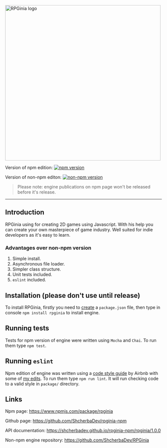 <img src="https://camo.githubusercontent.com/b529c1ef9225dae56457d17f7a3069d61036c921/68747470733a2f2f73686368657262616465762e6769746875622e696f2f696d616765732f525047696e69612532306c6f676f25323066756c6c2e706e67" alt="RPGinia logo" data-canonical-src="https://shcherbadev.github.io/images/RPGinia%20logo%20full.png" width="500">

Version of npm edition: [![npm version](https://badge.fury.io/js/rpginia.svg)](https://www.npmjs.com/package/rpginia)

Version of non-npm editon: [![non-npm version](https://badge.fury.io/gh/ShcherbaDev%2FRPGinia.svg)](https://github.com/ShcherbaDev/RPGinia)

> Please note: engine publications on npm page won't be released before it's release.

---

## Introduction
RPGinia using for creating 2D games using Javascript. With his help you can create your own masterpiece of game industry. Well suited for indie developers as it's easy to learn.

### Advantages over non-npm version
1. Simple install.
2. Asynchronous file loader.
3. Simpler class structure.
4. Unit tests included.
5. `eslint` included.

## Installation (please don't use until release)
To install RPGinia, firstly you need to [create](https://docs.npmjs.com/creating-a-package-json-file) a `package.json` file, then type in console `npm install rpginia` to install engine.

## Running tests
Tests for npm version of engine were written using `Mocha` and `Chai`. To run them type `npm test`.

## Running `eslint`
Npm edition of engine was written using a [code style guide](https://github.com/airbnb/javascript) by Airbnb with some of [my edits](https://github.com/ShcherbaDev/rpginia-npm/blob/dev/.eslintrc.json). To run them type `npm run lint`. It will run checking code to a valid style in `package/` directory.

## Links
Npm page: https://www.npmjs.com/package/rpginia

Github page: https://github.com/ShcherbaDev/rpginia-npm

API documentation: https://shcherbadev.github.io/rpginia-npm/rpginia/1.0.0

Non-npm engine repository: https://github.com/ShcherbaDev/RPGinia
